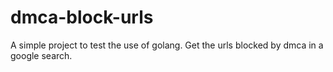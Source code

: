 # dmca-block-urls
A simple project to test the use of golang. Get the urls blocked by dmca in a google search.

